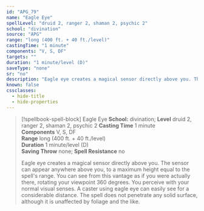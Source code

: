 ```yaml
---
id: "APG_79"
name: "Eagle Eye"
spellLevel: "druid 2, ranger 2, shaman 2, psychic 2"
school: "divination"
source: "APG"
range: "long (400 ft. + 40 ft./level)"
castingTime: "1 minute"
components: "V, S, DF"
targets: ""
duration: "1 minute/level (D)"
saveType: "none"
sr: "no"
description: "Eagle eye creates a magical sensor directly above you. The sensor can appear anywhere above you, to a maximum height equal to the spell's range. You can see from this vantage as if you were actually there, rotating your viewpoint 360 degrees.  You perceive with your normal visual senses. A caster using eagle eye can easily see for a considerable distance. The spell does not penetrate any solid surface, although it is unaffected by foliage and the like."
known: false
cssclasses:
  - hide-title
  - hide-properties
---
```


> [!spellbook-spell-block] Eagle Eye
> **School:** divination; **Level** druid 2, ranger 2, shaman 2, psychic 2
> **Casting Time** 1 minute  
> **Components** V, S, DF  
> **Range** long (400 ft. + 40 ft./level)  
> **Duration** 1 minute/level (D)  
> **Saving Throw** none; **Spell Resistance** no
> 
> Eagle eye creates a magical sensor directly above you. The sensor can appear anywhere above you, to a maximum height equal to the spell's range. You can see from this vantage as if you were actually there, rotating your viewpoint 360 degrees.  You perceive with your normal visual senses. A caster using eagle eye can easily see for a considerable distance. The spell does not penetrate any solid surface, although it is unaffected by foliage and the like.